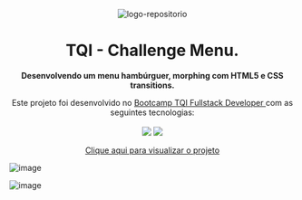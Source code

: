 <p align="center"> <img src="https://user-images.githubusercontent.com/96539606/197372905-16a36d83-7efb-437f-ae0a-bd1d5058a79b.png" alt="logo-repositorio" /></center>
<h1 align="center"> TQI - Challenge Menu. </h1>

<p align="center"><strong> Desenvolvendo um menu hambúrguer, morphing com HTML5 e CSS transitions.</strong></center>

<p align="center"> Este projeto foi desenvolvido no <a href="https://www.dio.me/bootcamp/tqi-fullstack-developer" target: _blank> Bootcamp TQI Fullstack Developer </a> com as seguintes tecnologias: 
<br>
<br>
<img src="https://img.shields.io/badge/-html5-05122A?style=flat&logo=html5">
<img src="https://img.shields.io/badge/-css3-05122A?style=flat&logo=css3"> 
</center>

<p align="center">
<a href="https://desafio-tqi-menu-css.vercel.app/" target="_blank">Clique aqui para visualizar o projeto</a></center>


![image](https://user-images.githubusercontent.com/96539606/194956529-117a7161-12e3-4f3f-8805-16309c672da1.png)

![image](https://user-images.githubusercontent.com/96539606/194956736-7422ddc4-dad8-4f5c-b63e-a29e4c622486.png)


